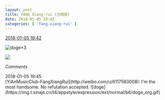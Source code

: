 ```yaml
---
layout: post
title: FANG Xiang-rui (方翔锐)
date: 2018-01-05 19:42
categories: [ 'fang-xiang-rui' ]
---
```


<div class="weibo-info">
  <a href="https://weibo.com/6117583008/FCZaFjNb1">2018-01-05 19:42</a>
</div>

![doge](https://img.t.sinajs.cn/t4/appstyle/expression/ext/normal/b6/doge_org.gif)×3

<!-- more -->

<a href="//g.us.sinaimg.cn/001QN3k3lx07h8SBkywU010402000dcL0k01.mp4?Expires=1515226895&ssig=Xak4i37ym2&KID=unistore,video">
  <img class="weibo-pic-preview" src="//wx3.sinaimg.cn/orj360/006G0KNGgy1fn5yv4v3v4g30dc0dce82.gif" />
</a>

*Comments*

<div class="weibo-info">2018-01-05 19:45</div>
[YiAnMusicClub-FangXiangRui](http://weibo.com/u/6117583008): I'm the most handsome. No refutation accepted. ![doge](https://img.t.sinajs.cn/t4/appstyle/expression/ext/normal/b6/doge_org.gif)
